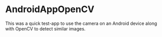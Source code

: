 # AndroidAppOpenCV

This was a quick test-app to use the camera on an Android device along with OpenCV to detect similar images.
